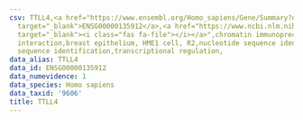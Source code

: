 ```yaml
---
csv: TTLL4,<a href="https://www.ensembl.org/Homo_sapiens/Gene/Summary?db=core;g=ENSG00000135912"
  target="_blank">ENSG00000135912</a>,<a href="https://www.ncbi.nlm.nih.gov/pubmed/22863008"
  target="_blank"><i class="fas fa-file"></i></a>",chromatin immunoprecipitation assay,direct
  interaction,breast epithelium, HME1 cell, R2,nucleotide sequence identification,nucleotide
  sequence identification,transcriptional regulation,
data_alias: TTLL4
data_id: ENSG00000135912
data_numevidence: 1
data_species: Homo sapiens
data_taxid: '9606'
title: TTLL4
---
```

